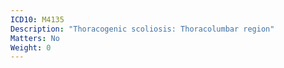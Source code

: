 ```yaml
---
ICD10: M4135
Description: "Thoracogenic scoliosis: Thoracolumbar region"
Matters: No
Weight: 0
---
```

